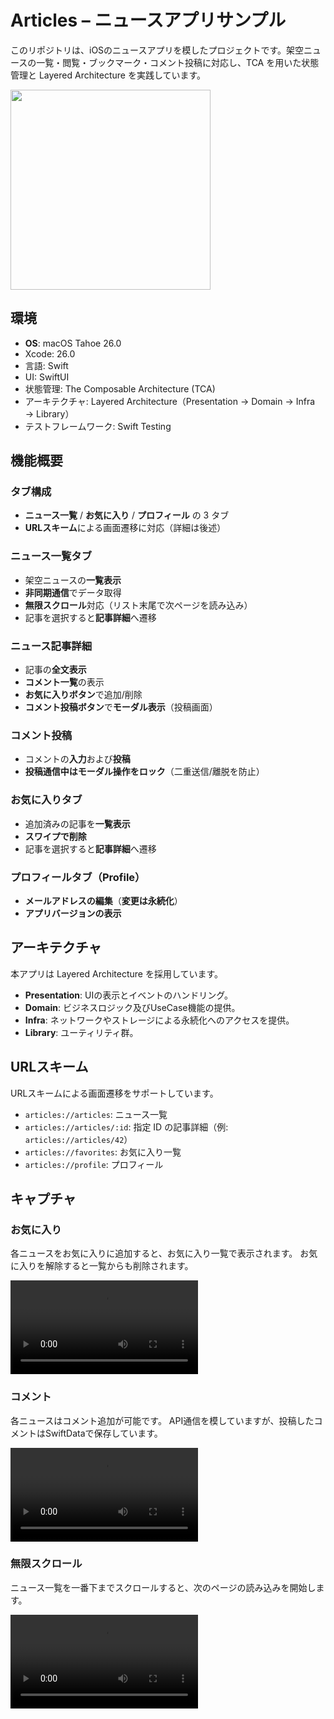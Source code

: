 # Articles – ニュースアプリサンプル

このリポジトリは、iOSのニュースアプリを模したプロジェクトです。架空ニュースの一覧・閲覧・ブックマーク・コメント投稿に対応し、TCA を用いた状態管理と Layered Architecture を実践しています。

<img width="320" src="https://github.com/user-attachments/assets/49f9cff2-a4d1-4303-91d1-9f9b426f348b" />

## 環境
- **OS**: macOS Tahoe 26.0
- Xcode: 26.0
- 言語: Swift
- UI: SwiftUI
- 状態管理: The Composable Architecture (TCA)
- アーキテクチャ: Layered Architecture（Presentation → Domain → Infra → Library）
- テストフレームワーク: Swift Testing


## 機能概要
### タブ構成
- **ニュース一覧** / **お気に入り** / **プロフィール** の 3 タブ
- **URLスキーム**による画面遷移に対応（詳細は後述）

### ニュース一覧タブ
- 架空ニュースの**一覧表示**
- **非同期通信**でデータ取得
- **無限スクロール**対応（リスト末尾で次ページを読み込み）
- 記事を選択すると**記事詳細**へ遷移

### ニュース記事詳細
- 記事の**全文表示**
- **コメント一覧**の表示
- **お気に入りボタン**で追加/削除
- **コメント投稿ボタン**で**モーダル表示**（投稿画面）

### コメント投稿
- コメントの**入力**および**投稿**
- **投稿通信中はモーダル操作をロック**（二重送信/離脱を防止）

### お気に入りタブ
- 追加済みの記事を**一覧表示**
- **スワイプで削除**
- 記事を選択すると**記事詳細**へ遷移

### プロフィールタブ（Profile）
- **メールアドレスの編集**（**変更は永続化**）
- **アプリバージョンの表示**


## アーキテクチャ

本アプリは Layered Architecture を採用しています。

- **Presentation**: UIの表示とイベントのハンドリング。
- **Domain**: ビジネスロジック及びUseCase機能の提供。
- **Infra**: ネットワークやストレージによる永続化へのアクセスを提供。
- **Library**: ユーティリティ群。

## URLスキーム

URLスキームによる画面遷移をサポートしています。

- `articles://articles`: ニュース一覧
- `articles://articles/:id`: 指定 ID の記事詳細（例: `articles://articles/42`）
- `articles://favorites`: お気に入り一覧
- `articles://profile`: プロフィール

## キャプチャ

### お気に入り
各ニュースをお気に入りに追加すると、お気に入り一覧で表示されます。
お気に入りを解除すると一覧からも削除されます。

<video src="https://github.com/user-attachments/assets/96770351-cd38-4bb3-8d1e-7e0b44a80fe8"></video>

### コメント
各ニュースはコメント追加が可能です。
API通信を模していますが、投稿したコメントはSwiftDataで保存しています。

<video src="https://github.com/user-attachments/assets/9fdb2e5a-98f5-4a10-8c94-a9376ea71021"></video>

### 無限スクロール
ニュース一覧を一番下までスクロールすると、次のページの読み込みを開始します。

<video src="https://github.com/user-attachments/assets/b80eba57-8d5f-4d69-8434-ff46d00ff75c"></video>
